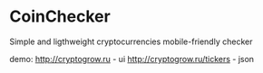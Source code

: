 # CoinChecker
Simple and ligthweight cryptocurrencies mobile-friendly checker

demo:
http://cryptogrow.ru - ui
http://cryptogrow.ru/tickers - json
